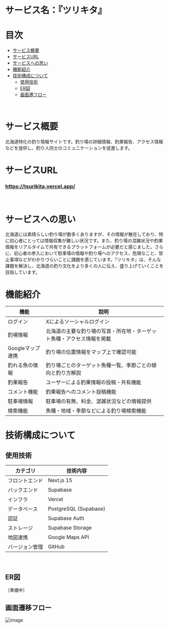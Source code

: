 # サービス名：『ツリキタ』

# 目次
- [サービス概要](#サービス概要)
- [サービスURL](#サービスurl)
- [サービスへの思い](#サービスへの思い)
- [機能紹介](#機能紹介)
- [技術構成について](#技術構成について)
  - [使用技術](#使用技術)
  - [ER図](#er図)
  - [画面遷フロー](#画面遷移フロー)<br>
<br>

# サービス概要
北海道特化の釣り情報サイトです。釣り場の詳細情報、釣果報告、アクセス情報などを提供し、釣り人同士のコミュニケーションを促進します。

# サービスURL
### https://tsurikita.vercel.app/<br>
<br>

# サービスへの思い
北海道には素晴らしい釣り場が数多くありますが、その情報が散在しており、特に初心者にとっては情報収集が難しい状況です。また、釣り場の混雑状況や釣果情報をリアルタイムで共有できるプラットフォームが必要だと感じました。さらに、初心者の参入において駐車場の情報や釣り場へのアクセス、危険なこと、禁止事項などがわかりづらいことに課題を感じています。『ツリキタ』は、そんな課題を解決し、北海道の釣り文化をより多くの人に伝え、盛り上げていくことを目指しています。

# 機能紹介
| 機能 | 説明 |
| --- | --- |
| ログイン | Xによるソーシャルログイン |
| 釣場情報 | 北海道の主要な釣り場の写真・所在地・ターゲット魚種・アクセス情報を掲載 |
| Googleマップ連携 | 釣り場の位置情報をマップ上で確認可能 |
| 釣れる魚の情報 | 釣り場ごとのターゲット魚種一覧、季節ごとの傾向と釣り方解説 |
| 釣果報告 | ユーザーによる釣果情報の投稿・共有機能 |
| コメント機能 | 釣果報告へのコメント投稿機能 |
| 駐車場情報 | 駐車場の有無、料金、混雑状況などの情報提供 |
| 検索機能 | 魚種・地域・季節などによる釣り場検索機能 |

# 技術構成について

## 使用技術
| カテゴリ | 技術内容 |
| --- | --- | 
| フロントエンド | Next.js 15 |
| バックエンド | Supabase |
| インフラ | Vercel |
| データベース | PostgreSQL (Supabase) |
| 認証 | Supabase Auth |
| ストレージ | Supabase Storage |
| 地図連携 | Google Maps API |
| バージョン管理 | GitHub |
<br>

## ER図
（準備中）
<br>

## 画面遷移フロー
![image](https://github.com/user-attachments/assets/5105056b-5354-4684-97e5-6cf52c899741)


